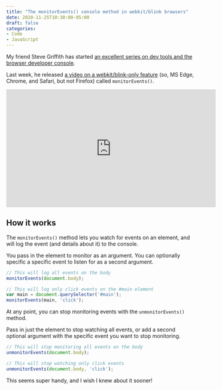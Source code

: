 ```yaml
---
title: "The monitorEvents() console method in webkit/blink browsers"
date: 2020-11-25T10:30:00-05:00
draft: false
categories:
- Code
- JavaScript
---
```


My friend Steve Griffith has started [an excellent series on dev tools and the browser developer console](https://www.youtube.com/playlist?list=PLyuRouwmQCjnHNhhR2SMFuHwUn5emy1IZ).

Last week, he released [a video on a webkit/blink-only feature](https://www.youtube.com/watch?v=DuIytlI63po) (so, MS Edge, Chrome, and Safari, but not Firefox) called `monitorEvents()`.

<iframe width="560" height="315" src="https://www.youtube.com/embed/DuIytlI63po" frameborder="0" allow="accelerometer; autoplay; clipboard-write; encrypted-media; gyroscope; picture-in-picture" allowfullscreen></iframe>

## How it works

The `monitorEvents()` method lets you watch for events on an element, and will log the event (and details about it) to the console.

You pass in the element to monitor as an argument. You can optionally specific a specific event to listen for as a second argument.

```js
// This will log all events on the body
monitorEvents(document.body);

// This will log only click events on the #main element
var main = document.querySelector('#main');
monitorEvents(main, 'click');
```

At any point, you can stop monitoring events with the `unmonitorEvents()` method.

Pass in just the element to stop watching all events, or add a second optional argument with the specific event you want to stop monitoring.

```js
// This will stop monitoring all events on the body
unmonitorEvents(document.body);

// This will stop watching only click events
unmonitorEvents(document.body, 'click');
```

This seems super handy, and I wish I knew about it sooner!